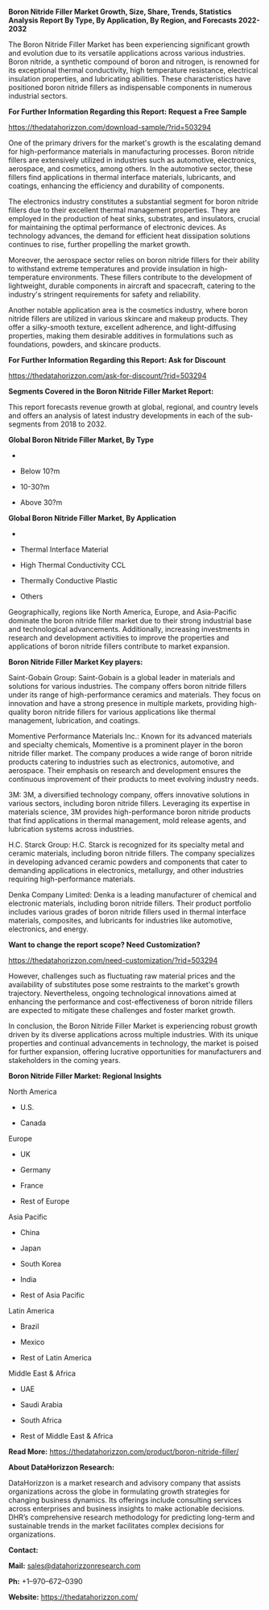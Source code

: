 **Boron Nitride Filler Market Growth, Size, Share, Trends, Statistics
Analysis Report By Type, By Application, By Region, and Forecasts
2022-2032**

The Boron Nitride Filler Market has been experiencing significant growth
and evolution due to its versatile applications across various
industries. Boron nitride, a synthetic compound of boron and nitrogen,
is renowned for its exceptional thermal conductivity, high temperature
resistance, electrical insulation properties, and lubricating abilities.
These characteristics have positioned boron nitride fillers as
indispensable components in numerous industrial sectors.

**For Further Information Regarding this Report: Request a Free Sample**

<https://thedatahorizzon.com/download-sample/?rid=503294>

One of the primary drivers for the market's growth is the escalating
demand for high-performance materials in manufacturing processes. Boron
nitride fillers are extensively utilized in industries such as
automotive, electronics, aerospace, and cosmetics, among others. In the
automotive sector, these fillers find applications in thermal interface
materials, lubricants, and coatings, enhancing the efficiency and
durability of components.

The electronics industry constitutes a substantial segment for boron
nitride fillers due to their excellent thermal management properties.
They are employed in the production of heat sinks, substrates, and
insulators, crucial for maintaining the optimal performance of
electronic devices. As technology advances, the demand for efficient
heat dissipation solutions continues to rise, further propelling the
market growth.

Moreover, the aerospace sector relies on boron nitride fillers for their
ability to withstand extreme temperatures and provide insulation in
high-temperature environments. These fillers contribute to the
development of lightweight, durable components in aircraft and
spacecraft, catering to the industry's stringent requirements for safety
and reliability.

Another notable application area is the cosmetics industry, where boron
nitride fillers are utilized in various skincare and makeup products.
They offer a silky-smooth texture, excellent adherence, and
light-diffusing properties, making them desirable additives in
formulations such as foundations, powders, and skincare products.

**For Further Information Regarding this Report: Ask for Discount**

<https://thedatahorizzon.com/ask-for-discount/?rid=503294>

**Segments Covered in the Boron Nitride Filler Market Report:**

This report forecasts revenue growth at global, regional, and country
levels and offers an analysis of latest industry developments in each of
the sub-segments from 2018 to 2032.

**Global Boron Nitride Filler Market, By Type**

-   

-   Below 10?m

-   10-30?m

-   Above 30?m

**Global Boron Nitride Filler Market, By Application**

-   

-   Thermal Interface Material

-   High Thermal Conductivity CCL

-   Thermally Conductive Plastic

-   Others

Geographically, regions like North America, Europe, and Asia-Pacific
dominate the boron nitride filler market due to their strong industrial
base and technological advancements. Additionally, increasing
investments in research and development activities to improve the
properties and applications of boron nitride fillers contribute to
market expansion.

**Boron Nitride Filler Market Key players:**

Saint-Gobain Group: Saint-Gobain is a global leader in materials and
solutions for various industries. The company offers boron nitride
fillers under its range of high-performance ceramics and materials. They
focus on innovation and have a strong presence in multiple markets,
providing high-quality boron nitride fillers for various applications
like thermal management, lubrication, and coatings.

Momentive Performance Materials Inc.: Known for its advanced materials
and specialty chemicals, Momentive is a prominent player in the boron
nitride filler market. The company produces a wide range of boron
nitride products catering to industries such as electronics, automotive,
and aerospace. Their emphasis on research and development ensures the
continuous improvement of their products to meet evolving industry
needs.

3M: 3M, a diversified technology company, offers innovative solutions in
various sectors, including boron nitride fillers. Leveraging its
expertise in materials science, 3M provides high-performance boron
nitride products that find applications in thermal management, mold
release agents, and lubrication systems across industries.

H.C. Starck Group: H.C. Starck is recognized for its specialty metal and
ceramic materials, including boron nitride fillers. The company
specializes in developing advanced ceramic powders and components that
cater to demanding applications in electronics, metallurgy, and other
industries requiring high-performance materials.

Denka Company Limited: Denka is a leading manufacturer of chemical and
electronic materials, including boron nitride fillers. Their product
portfolio includes various grades of boron nitride fillers used in
thermal interface materials, composites, and lubricants for industries
like automotive, electronics, and energy.

**Want to change the report scope? Need Customization?**

<https://thedatahorizzon.com/need-customization/?rid=503294>

However, challenges such as fluctuating raw material prices and the
availability of substitutes pose some restraints to the market's growth
trajectory. Nevertheless, ongoing technological innovations aimed at
enhancing the performance and cost-effectiveness of boron nitride
fillers are expected to mitigate these challenges and foster market
growth.

In conclusion, the Boron Nitride Filler Market is experiencing robust
growth driven by its diverse applications across multiple industries.
With its unique properties and continual advancements in technology, the
market is poised for further expansion, offering lucrative opportunities
for manufacturers and stakeholders in the coming years.

**Boron Nitride Filler Market: Regional Insights**

North America

-   U.S.

-   Canada

Europe

-   UK

-   Germany

-   France

-   Rest of Europe

Asia Pacific

-   China

-   Japan

-   South Korea

-   India

-   Rest of Asia Pacific

Latin America

-   Brazil

-   Mexico

-   Rest of Latin America

Middle East & Africa

-   UAE

-   Saudi Arabia

-   South Africa

-   Rest of Middle East & Africa

**Read More:**
<https://thedatahorizzon.com/product/boron-nitride-filler/>

**About DataHorizzon Research:**

DataHorizzon is a market research and advisory company that assists
organizations across the globe in formulating growth strategies for
changing business dynamics. Its offerings include consulting services
across enterprises and business insights to make actionable decisions.
DHR’s comprehensive research methodology for predicting long-term and
sustainable trends in the market facilitates complex decisions for
organizations.

**Contact:**

**Mail:** <sales@datahorizzonresearch.com>

**Ph:** +1–970–672–0390

**Website:** <https://thedatahorizzon.com/>

